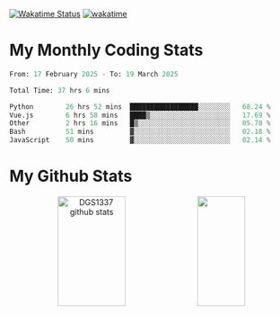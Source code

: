 [![Wakatime Status](https://github.com/noopurphalak/noopurphalak/workflows/wakatime-status-update/badge.svg)](https://github.com/noopurphalak/noopurphalak/actions/workflows/main.yml)
[![wakatime](https://wakatime.com/badge/user/80ace140-ef40-4fdd-b8ed-f3be3d2e1aea.svg)](https://wakatime.com/@80ace140-ef40-4fdd-b8ed-f3be3d2e1aea)

# My Monthly Coding Stats

<!--START_SECTION:waka-->

```python
From: 17 February 2025 - To: 19 March 2025

Total Time: 37 hrs 6 mins

Python        26 hrs 52 mins  █████████████████░░░░░░░░   68.24 %
Vue.js        6 hrs 58 mins   ████▒░░░░░░░░░░░░░░░░░░░░   17.69 %
Other         2 hrs 16 mins   █▒░░░░░░░░░░░░░░░░░░░░░░░   05.78 %
Bash          51 mins         ▓░░░░░░░░░░░░░░░░░░░░░░░░   02.18 %
JavaScript    50 mins         ▓░░░░░░░░░░░░░░░░░░░░░░░░   02.14 %
```

<!--END_SECTION:waka-->

# My Github Stats
<div style="text-align: center;">
  <img width="49%" height="195px" src="https://github-readme-stats-sigma-five.vercel.app/api?username=noopurphalak&show_icons=true&count_private=true&hide_border=true&title_color=00FFFF&icon_color=00FFFF&text_color=00FFFF&bg_color=0d1117" alt="DGS1337 github stats" />
  <img width="41%" height="195px" src="https://github-readme-stats-sigma-five.vercel.app/api/top-langs/?username=noopurphalak&layout=compact&hide_border=true&title_color=00FFFF&text_color=00FFFF&bg_color=0d1117" />
</div>
